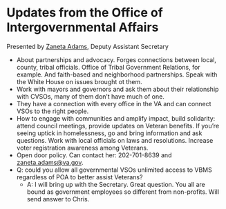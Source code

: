 # Updates from the Office of Intergovernmental Affairs   

Presented by [Zaneta Adams](https://department.va.gov/staff-biographies/zaneta-inez-adams/), Deputy Assistant Secretary 
* About partnerships and advocacy. Forges connections between local, county, tribal officials. Office of Tribal Government Relations, for example. And faith-based and neighborhood partnerships. Speak with the White House on issues brought ot them. 
* Work with mayors and governors and ask them about their relationship with CVSOs, many of them don’t have much of one. 
* They have a connection with every office in the VA and can connect VSOs to the right people. 
* How to engage with communities and amplify impact, build solidarity: attend council meetings, provide updates on Veteran benefits. If you’re seeing uptick in homelessness, go and bring information and ask questions. Work with local officials on laws and resolutions. Increase voter registration awareness among Veterans. 
* Open door policy. Can contact her: 202-701-8639 and [zaneta.adams@va.gov](mailto:zaneta.adams@va.gov). 
* Q: could you allow all governmental VSOs unlimited access to VBMS regardless of POA to better assist Veterans? 
    * A: I will bring up with the Secretary. Great question. You all are bound as government employees so different from non-profits. Will send answer to Chris. 
